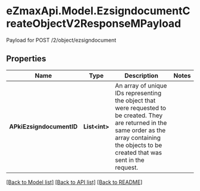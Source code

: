 # eZmaxApi.Model.EzsigndocumentCreateObjectV2ResponseMPayload
Payload for POST /2/object/ezsigndocument

## Properties

Name | Type | Description | Notes
------------ | ------------- | ------------- | -------------
**APkiEzsigndocumentID** | **List&lt;int&gt;** | An array of unique IDs representing the object that were requested to be created.  They are returned in the same order as the array containing the objects to be created that was sent in the request. | 

[[Back to Model list]](../README.md#documentation-for-models) [[Back to API list]](../README.md#documentation-for-api-endpoints) [[Back to README]](../README.md)

